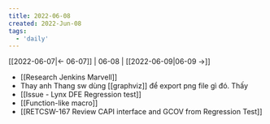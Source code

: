 ```yaml
---
title: 2022-06-08
created: 2022-Jun-08
tags:
  - 'daily'
---
```


[[2022-06-07|<- 06-07]] | 06-08 | [[2022-06-09|06-09 ->]]


- [[Research Jenkins Marvell]]
- Thay anh Thang sw dùng [[graphviz]] để export png file gì đó. Thấy 
- [[Issue - Lynx DFE Regression test]]
- [[Function-like macro]]
- [[RETCSW-167 Review CAPI interface and GCOV from Regression Test]]
